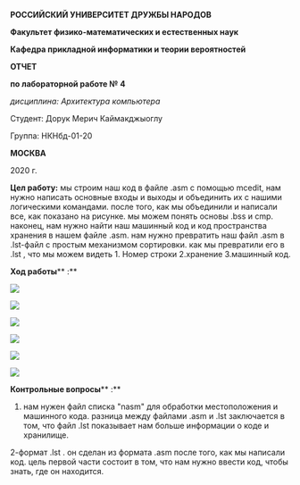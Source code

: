 **РОССИЙСКИЙ УНИВЕРСИТЕТ ДРУЖБЫ НАРОДОВ**

**Факультет физико-математических и естественных наук**

**Кафедра прикладной информатики и теории вероятностей**

**ОТЧЕТ**

**по лабораторной работе №**  **4**

_дисциплина: Архитектура компьютера_

Студент: Дорук Мерич Каймакджыоглу

Группа: НКНбд-01-20

**МОСКВА**

2020 г.

**Цел работу:** мы строим наш код в файле .asm с помощью mcedit, нам нужно написать основные входы и выходы и объединить их с нашими логическими командами. после того, как мы объединили и написали все, как показано на рисунке. мы можем понять основы .bss и cmp. наконец, нам нужно найти наш машинный код и код пространства хранения в нашем файле .asm. нам нужно превратить наш файл .asm в .lst-файл с простым механизмом сортировки. как мы превратили его в .lst , что мы можем видеть 1. Номер строки 2.хранение 3.машинный код.

**Ход работы**** :**

![](https://github.com/dorukme123/Computer-Architecture-Class/blob/main/Лаб-04/images/comp%204.1a.png)

![](https://github.com/dorukme123/Computer-Architecture-Class/blob/main/Лаб-04/images/comp%204.1b.png)

![](https://github.com/dorukme123/Computer-Architecture-Class/blob/main/Лаб-04/images/comp%204.2.png)

![](https://github.com/dorukme123/Computer-Architecture-Class/blob/main/Лаб-04/images/comp%204.3a.png)

![](https://github.com/dorukme123/Computer-Architecture-Class/blob/main/Лаб-04/images/comp%204.3b.png)

![](https://github.com/dorukme123/Computer-Architecture-Class/blob/main/Лаб-04/images/comp%204.3c.png)

**Контрольные вопросы**** :**

1. нам нужен файл списка &quot;nasm&quot; для обработки местоположения и машинного кода. разница между файлами .asm и .lst заключается в том, что файл .lst показывает нам больше информации о коде и хранилище.

2-формат .lst . он сделан из формата .asm после того, как мы написали код. цель первой части состоит в том, что нам нужно ввести код, чтобы знать, где он находится.
